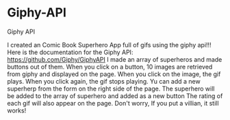 # Giphy-API
Giphy API

I created an Comic Book Superhero App full of gifs using the giphy api!!!
Here is the documentation for the Giphy API: https://github.com/Giphy/GiphyAPI
I made an array of superheros and made buttons out of them.
When you click on a button, 10 images are retrieved from giphy and displayed on the page.
When you click on the image, the gif plays. When you click again, the gif stops playing.
Yu can add a new superherp from the form on the right side of the page. The superhero will be added to the array of superhero and added as a new button
The rating of each gif will also appear on the page.
Don't worry, If you put a villian, it still works!